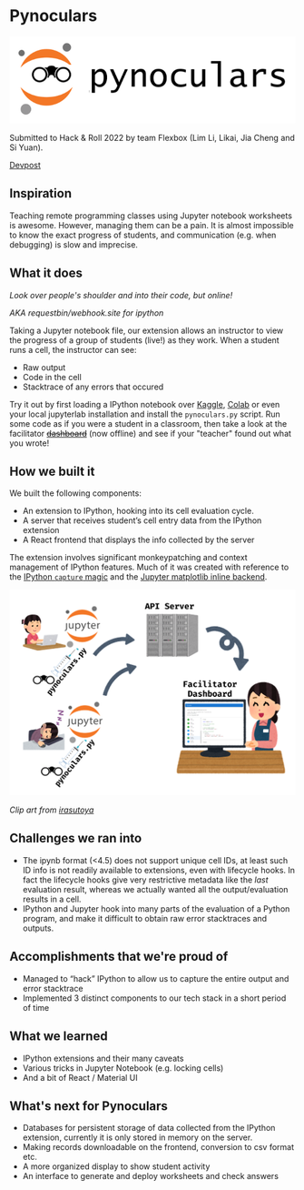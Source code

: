 # Pynoculars

![banner](res/banner.png)

Submitted to Hack & Roll 2022 by team Flexbox (Lim Li, Likai, Jia Cheng and Si Yuan).

[Devpost](https://devpost.com/software/pynoculars)

## Inspiration
Teaching remote programming classes using Jupyter notebook worksheets is awesome. However, managing them can be a pain. It is almost impossible to know the exact progress of students, and communication (e.g. when debugging) is slow and imprecise. 

## What it does
_Look over people's shoulder and into their code, but online!_

_AKA requestbin/webhook.site for ipython_

Taking a Jupyter notebook file, our extension allows an instructor to view the progress of a group of students (live!) as they work. When a student runs a cell, the instructor can see:

* Raw output
* Code in the cell
* Stacktrace of any errors that occured

Try it out by first loading a IPython notebook over [Kaggle](https://www.kaggle.com/kernels/fork-version/84700985), [Colab](https://colab.research.google.com/drive/1w0fOthzCA6fs1y-kg5qkI3sAAM_DfIHN?usp=sharing) or even your local jupyterlab installation and install the `pynoculars.py` script. Run some code as if you were a student in a classroom, then take a look at the facilitator ~~[dashboard](https://eg.ress.me)~~ (now offline) and see if your "teacher" found out what you wrote!

## How we built it
We built the following components:

* An extension to IPython, hooking into its cell evaluation cycle.
* A server that receives student’s cell entry data from the IPython extension
* A React frontend that displays the info collected by the server

The extension involves significant monkeypatching and context management of IPython features. Much of it was created with reference to the [IPython `capture` magic](https://github.com/ipython/ipython/blob/master/IPython/utils/capture.py) and the [Jupyter matplotlib inline backend](https://github.com/ipython/matplotlib-inline/blob/master/matplotlib_inline/backend_inline.py).

![overview](res/overview.png)

_Clip art from [irasutoya](https://www.irasutoya.com/)_

## Challenges we ran into
* The ipynb format (<4.5) does not support unique cell IDs, at least such ID info is not readily available to extensions, even with lifecycle hooks. In fact the lifecycle hooks give very restrictive metadata like the *last* evaluation result, whereas we actually wanted all the output/evaluation results in a cell.
* IPython and Jupyter hook into many parts of the evaluation of a Python program, and make it difficult to obtain raw error stacktraces and outputs.

## Accomplishments that we're proud of
* Managed to “hack” IPython to allow us to capture the entire output and error stacktrace
* Implemented 3 distinct components to our tech stack in a short period of time

## What we learned
* IPython extensions and their many caveats
* Various tricks in Jupyter Notebook (e.g. locking cells)
* And a bit of React / Material UI

## What's next for Pynoculars
* Databases for persistent storage of data collected from the IPython extension, currently it is only stored in memory on the server.
* Making records downloadable on the frontend, conversion to csv format etc.
* A more organized display to show student activity
* An interface to generate and deploy worksheets and check answers

